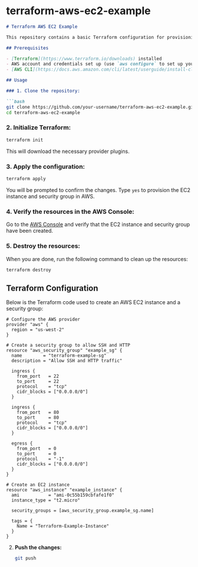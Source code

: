 # terraform-aws-ec2-example


```markdown
# Terraform AWS EC2 Example

This repository contains a basic Terraform configuration for provisioning an AWS EC2 instance along with a security group. It demonstrates how to use Terraform to manage AWS infrastructure.

## Prerequisites

- [Terraform](https://www.terraform.io/downloads) installed
- AWS account and credentials set up (use `aws configure` to set up your credentials)
- [AWS CLI](https://docs.aws.amazon.com/cli/latest/userguide/install-cliv2.html) installed (optional, but useful for managing your AWS environment)

## Usage

### 1. Clone the repository:

```bash
git clone https://github.com/your-username/terraform-aws-ec2-example.git
cd terraform-aws-ec2-example
```

### 2. Initialize Terraform:

```bash
terraform init
```

This will download the necessary provider plugins.

### 3. Apply the configuration:

```bash
terraform apply
```

You will be prompted to confirm the changes. Type `yes` to provision the EC2 instance and security group in AWS.

### 4. Verify the resources in the AWS Console:

Go to the [AWS Console](https://aws.amazon.com/console/) and verify that the EC2 instance and security group have been created.

### 5. Destroy the resources:

When you are done, run the following command to clean up the resources:

```bash
terraform destroy
```

## Terraform Configuration

Below is the Terraform code used to create an AWS EC2 instance and a security group:

```hcl
# Configure the AWS provider
provider "aws" {
  region = "us-west-2"
}

# Create a security group to allow SSH and HTTP
resource "aws_security_group" "example_sg" {
  name        = "terraform-example-sg"
  description = "Allow SSH and HTTP traffic"
  
  ingress {
    from_port   = 22
    to_port     = 22
    protocol    = "tcp"
    cidr_blocks = ["0.0.0.0/0"]
  }

  ingress {
    from_port   = 80
    to_port     = 80
    protocol    = "tcp"
    cidr_blocks = ["0.0.0.0/0"]
  }

  egress {
    from_port   = 0
    to_port     = 0
    protocol    = "-1"
    cidr_blocks = ["0.0.0.0/0"]
  }
}

# Create an EC2 instance
resource "aws_instance" "example_instance" {
  ami           = "ami-0c55b159cbfafe1f0"
  instance_type = "t2.micro"

  security_groups = [aws_security_group.example_sg.name]

  tags = {
    Name = "Terraform-Example-Instance"
  }
}
```


2. **Push the changes:**
   ```sh
   git push
   ```

